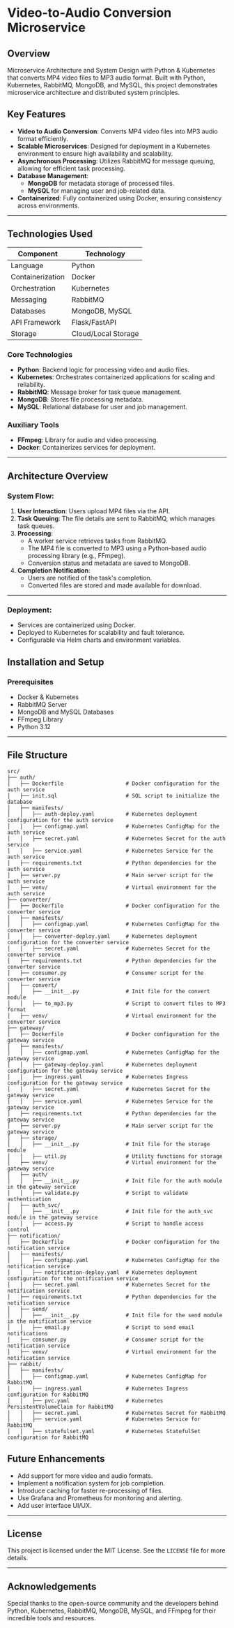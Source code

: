 # Video-to-Audio Conversion Microservice

## Overview

Microservice Architecture and System Design with Python & Kubernetes that converts MP4 video files to MP3 audio format. Built with Python, Kubernetes, RabbitMQ, MongoDB, and MySQL, this project demonstrates microservice architecture and distributed system principles.

## Key Features

- **Video to Audio Conversion**: Converts MP4 video files into MP3 audio format efficiently.
- **Scalable Microservices**: Designed for deployment in a Kubernetes environment to ensure high availability and scalability.
- **Asynchronous Processing**: Utilizes RabbitMQ for message queuing, allowing for efficient task processing.
- **Database Management**:
  - **MongoDB** for metadata storage of processed files.
  - **MySQL** for managing user and job-related data.
- **Containerized**: Fully containerized using Docker, ensuring consistency across environments.

---

## Technologies Used

| Component   | Technology       |
|-------------|------------------|
| Language    | Python           |
| Containerization | Docker       |
| Orchestration | Kubernetes     |
| Messaging   | RabbitMQ         |
| Databases   | MongoDB, MySQL   |
| API Framework | Flask/FastAPI  |
| Storage     | Cloud/Local Storage |

### Core Technologies

- **Python**: Backend logic for processing video and audio files.
- **Kubernetes**: Orchestrates containerized applications for scaling and reliability.
- **RabbitMQ**: Message broker for task queue management.
- **MongoDB**: Stores file processing metadata.
- **MySQL**: Relational database for user and job management.

### Auxiliary Tools

- **FFmpeg**: Library for audio and video processing.
- **Docker**: Containerizes services for deployment.

---

## Architecture Overview

### System Flow:
1. **User Interaction**: Users upload MP4 files via the API.
2. **Task Queuing**: The file details are sent to RabbitMQ, which manages task queues.
3. **Processing**:
   - A worker service retrieves tasks from RabbitMQ.
   - The MP4 file is converted to MP3 using a Python-based audio processing library (e.g., FFmpeg).
   - Conversion status and metadata are saved to MongoDB.
4. **Completion Notification**:
   - Users are notified of the task's completion.
   - Converted files are stored and made available for download.

---

### Deployment:
- Services are containerized using Docker.
- Deployed to Kubernetes for scalability and fault tolerance.
- Configurable via Helm charts and environment variables.

## Installation and Setup

### Prerequisites
- Docker & Kubernetes
- RabbitMQ Server
- MongoDB and MySQL Databases
- FFmpeg Library
- Python 3.12
---

## File Structure
```
src/
├── auth/
│   ├── Dockerfile                    # Docker configuration for the auth service
│   ├── init.sql                      # SQL script to initialize the database
│   ├── manifests/
│   │   ├── auth-deploy.yaml          # Kubernetes deployment configuration for the auth service
│   │   ├── configmap.yaml            # Kubernetes ConfigMap for the auth service
│   │   ├── secret.yaml               # Kubernetes Secret for the auth service
│   │   ├── service.yaml              # Kubernetes Service for the auth service
│   ├── requirements.txt              # Python dependencies for the auth service
│   ├── server.py                     # Main server script for the auth service
│   ├── venv/                         # Virtual environment for the auth service
├── converter/
│   ├── Dockerfile                    # Docker configuration for the converter service
│   ├── manifests/
│   │   ├── configmap.yaml            # Kubernetes ConfigMap for the converter service
│   │   ├── converter-deploy.yaml     # Kubernetes deployment configuration for the converter service
│   │   ├── secret.yaml               # Kubernetes Secret for the converter service
│   ├── requirements.txt              # Python dependencies for the converter service
│   ├── consumer.py                   # Consumer script for the converter service
│   ├── convert/
│   │   ├── __init__.py               # Init file for the convert module
│   │   ├── to_mp3.py                 # Script to convert files to MP3 format
│   ├── venv/                         # Virtual environment for the converter service
├── gateway/
│   ├── Dockerfile                    # Docker configuration for the gateway service
│   ├── manifests/
│   │   ├── configmap.yaml            # Kubernetes ConfigMap for the gateway service
│   │   ├── gateway-deploy.yaml       # Kubernetes deployment configuration for the gateway service
│   │   ├── ingress.yaml              # Kubernetes Ingress configuration for the gateway service
│   │   ├── secret.yaml               # Kubernetes Secret for the gateway service
│   │   ├── service.yaml              # Kubernetes Service for the gateway service
│   ├── requirements.txt              # Python dependencies for the gateway service
│   ├── server.py                     # Main server script for the gateway service
│   ├── storage/
│   │   ├── __init__.py               # Init file for the storage module
│   │   ├── util.py                   # Utility functions for storage
│   ├── venv/                         # Virtual environment for the gateway service
│   ├── auth/
│   │   ├── __init__.py               # Init file for the auth module in the gateway service
│   │   ├── validate.py               # Script to validate authentication
│   ├── auth_svc/
│   │   ├── __init__.py               # Init file for the auth_svc module in the gateway service
│   │   ├── access.py                 # Script to handle access control
├── notification/
│   ├── Dockerfile                    # Docker configuration for the notification service
│   ├── manifests/
│   │   ├── configmap.yaml            # Kubernetes ConfigMap for the notification service
│   │   ├── notification-deploy.yaml  # Kubernetes deployment configuration for the notification service
│   │   ├── secret.yaml               # Kubernetes Secret for the notification service
│   ├── requirements.txt              # Python dependencies for the notification service
│   ├── send/
│   │   ├── __init__.py               # Init file for the send module in the notification service
│   │   ├── email.py                  # Script to send email notifications
│   ├── consumer.py                   # Consumer script for the notification service
│   ├── venv/                         # Virtual environment for the notification service
├── rabbit/
│   ├── manifests/
│   │   ├── configmap.yaml            # Kubernetes ConfigMap for RabbitMQ
│   │   ├── ingress.yaml              # Kubernetes Ingress configuration for RabbitMQ
│   │   ├── pvc.yaml                  # Kubernetes PersistentVolumeClaim for RabbitMQ
│   │   ├── secret.yaml               # Kubernetes Secret for RabbitMQ
│   │   ├── service.yaml              # Kubernetes Service for RabbitMQ
│   │   ├── statefulset.yaml          # Kubernetes StatefulSet configuration for RabbitMQ
```

## Future Enhancements

- Add support for more video and audio formats.
- Implement a notification system for job completion.
- Introduce caching for faster re-processing of files.
- Use Grafana and Prometheus for monitoring and alerting.
- Add user interface UI/UX.
---

## License

This project is licensed under the MIT License. See the `LICENSE` file for more details.

---

## Acknowledgements

Special thanks to the open-source community and the developers behind Python, Kubernetes, RabbitMQ, MongoDB, MySQL, and FFmpeg for their incredible tools and resources.

